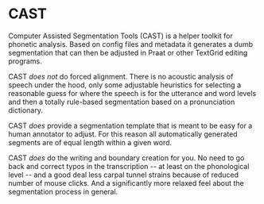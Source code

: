 # CAST

Computer Assisted Segmentation Tools (CAST) is a helper toolkit for phonetic analysis. Based on config files and metadata it generates a dumb segmentation that can then be adjusted in Praat or other TextGrid editing programs.

CAST *does not* do forced alignment. There is no acoustic analysis of speech under the hood, only some adjustable heuristics for selecting a reasonable guess for where the speech is for the utterance and word levels and then a totally rule-based segmentation based on a pronunciation dictionary.

CAST *does* provide a segmentation template that is meant to be easy for a human annotator to adjust. For this reason all automatically generated segments are of equal length within a given word.

CAST *does* do the writing and boundary creation for you. No need to go back and correct typos in the transcription -- at least on the phonological level -- and a good deal less carpal tunnel strains because of reduced number of mouse clicks. And a significantly more relaxed feel about the segmentation process in general.
